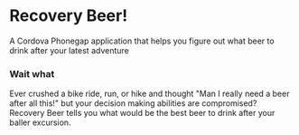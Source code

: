 # Recovery Beer!

A Cordova Phonegap application that helps you figure out what beer to drink after your latest adventure

### Wait what

Ever crushed a bike ride, run, or hike and thought "Man I really need a beer after all this!" but your decision making abilities are compromised? Recovery Beer tells you what would be the best beer to drink after your baller excursion.
